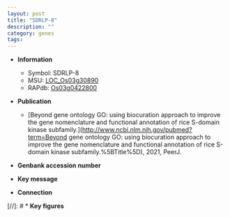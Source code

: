 ```yaml
---
layout: post
title: "SDRLP-8"
description: ""
category: genes
tags: 
---
```


* **Information**  
    + Symbol: SDRLP-8  
    + MSU: [LOC_Os03g30890](http://rice.uga.edu/cgi-bin/ORF_infopage.cgi?orf=LOC_Os03g30890)  
    + RAPdb: [Os03g0422800](http://rapdb.dna.affrc.go.jp/viewer/gbrowse_details/irgsp1?name=Os03g0422800)  

* **Publication**  
    + [Beyond gene ontology GO: using biocuration approach to improve the gene nomenclature and functional annotation of rice S-domain kinase subfamily.](http://www.ncbi.nlm.nih.gov/pubmed?term=Beyond gene ontology GO: using biocuration approach to improve the gene nomenclature and functional annotation of rice S-domain kinase subfamily.%5BTitle%5D), 2021, PeerJ.

* **Genbank accession number**  

* **Key message**  

* **Connection**  

[//]: # * **Key figures**  


